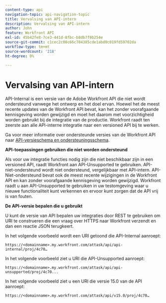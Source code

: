 ```yaml
---
content-type: api
navigation-topic: api-navigation-topic
title: Vervalsing van API-intern
description: Vervalsing van API-intern
author: John
feature: Workfront API
exl-id: 45b42fe8-7ce3-441d-8fbc-b8db7f9b254e
source-git-commit: c1cec2c08c66c704385cde1abd0c019fd59702da
workflow-type: tm+mt
source-wordcount: '218'
ht-degree: 0%

---
```


# Vervalsing van API-intern

API-Internal is een versie van de Adobe Workfront API die niet wordt ondersteund vanwege het ontwerp en het doel ervan. Hoewel het de meest recente updates van de Workfront API bevat, kan het zonder voorafgaande kennisgeving worden gewijzigd en moet het daarom met voorzichtigheid worden gebruikt bij de integratie van de productie. Workfront raadt ten zeerste aan alle API-interne integratie naar een versioned API bij te werken.

Ga voor meer informatie over ondersteunde versies van de Workfront API naar [API-versieschema en ondersteuningsschema](../../wf-api/api/api-version-support-schedule.md).

**API-toepassingen gebruiken die niet worden ondersteund**

Als voor uw integratie functies nodig zijn die niet beschikbaar zijn in een versioned API, raadt Workfront aan API-Unsupported te gebruiken. API-niet-ondersteund wordt niet ondersteund, vergelijkbaar met API-intern. API-Niet-ondersteund bevat ook de meest recente wijzigingen in de Workfront API en kan zonder voorafgaande kennisgeving worden gewijzigd. Workfront raadt u aan API-Unsupported te gebruiken in uw testomgeving waar u nieuwe functionaliteit kunt verkennen en ervoor kunt zorgen dat de API vrij is van fouten.

**De API-versie bepalen die u gebruikt**

U kunt de versie van API bepalen uw integraties door REST te gebruiken om URI te construeren die een vraag over HTTPS naar Workfront verzendt en dan een reactie JSON terugkeert.

In het volgende voorbeeld wordt een URI getoond die API-Internal aanroept:

```
https://<domainname>.my.workfront.com/attask/api/api-internal/proj/4c70…
```

In het volgende voorbeeld ziet u URI die API-Unsupported aanroept:

```
https://<domainname>.my.workfront.com/attask/api/api-unsupported/proj/4c70...
```

In het volgende voorbeeld ziet u een URI die versie 15.0 van de API aanroept:

```
https://<domainname>.my.workfront.com/attask/api/v15.0/proj/4c70…
```

